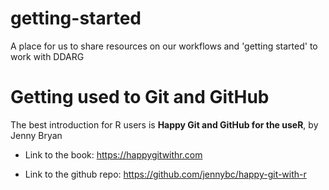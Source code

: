 # getting-started
A place for us to share resources on our workflows and 'getting started' to work with DDARG


# Getting used to Git and GitHub

The best introduction for R users is **Happy Git and GitHub for the useR**, by Jenny Bryan

- Link to the book: https://happygitwithr.com

- Link to the github repo: https://github.com/jennybc/happy-git-with-r
